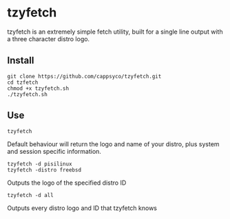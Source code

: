 # tzyfetch
tzyfetch is an extremely simple fetch utility, built for a single line output with a three character distro logo.

## Install
    git clone https://github.com/cappsyco/tzyfetch.git
    cd tzfetch
    chmod +x tzyfetch.sh
    ./tzyfetch.sh 

## Use
    tzyfetch
Default behaviour will return the logo and name of your distro, plus system and session specific information.

    tzyfetch -d pisilinux
    tzyfetch -distro freebsd
Outputs the logo of the specified distro ID

    tzyfetch -d all
Outputs every distro logo and ID that tzyfetch knows
